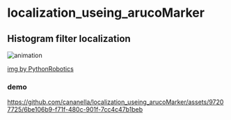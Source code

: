 # localization_useing_arucoMarker


## Histogram filter localization

![animation](https://github.com/cananella/localization_useing_arucoMarker/assets/97207725/a646fefd-8883-42bc-973b-dd864d15ba20)


[img by PythonRobotics](https://github.com/AtsushiSakai/PythonRobotics?tab=readme-ov-file)

### demo


https://github.com/cananella/localization_useing_arucoMarker/assets/97207725/6be106b9-f71f-480c-901f-7cc4c47b1beb


